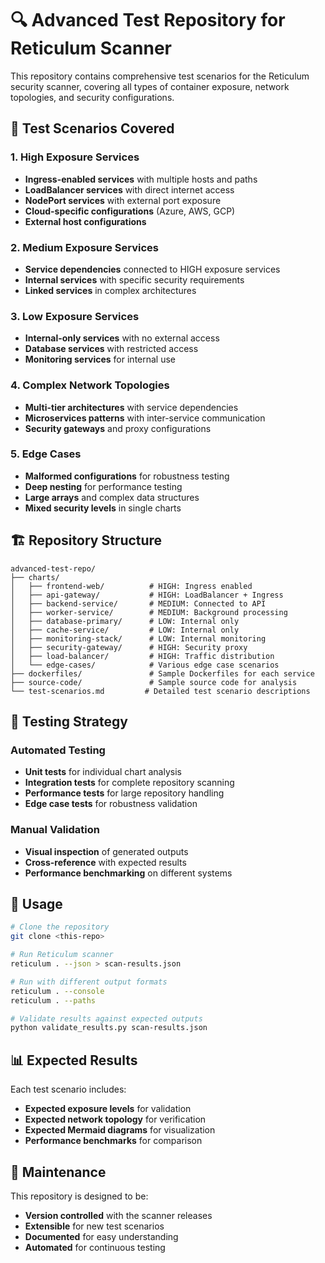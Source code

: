 # 🔍 Advanced Test Repository for Reticulum Scanner

This repository contains comprehensive test scenarios for the Reticulum security scanner, covering all types of container exposure, network topologies, and security configurations.

## 🎯 **Test Scenarios Covered**

### **1. High Exposure Services**
- **Ingress-enabled services** with multiple hosts and paths
- **LoadBalancer services** with direct internet access
- **NodePort services** with external port exposure
- **Cloud-specific configurations** (Azure, AWS, GCP)
- **External host configurations**

### **2. Medium Exposure Services**
- **Service dependencies** connected to HIGH exposure services
- **Internal services** with specific security requirements
- **Linked services** in complex architectures

### **3. Low Exposure Services**
- **Internal-only services** with no external access
- **Database services** with restricted access
- **Monitoring services** for internal use

### **4. Complex Network Topologies**
- **Multi-tier architectures** with service dependencies
- **Microservices patterns** with inter-service communication
- **Security gateways** and proxy configurations

### **5. Edge Cases**
- **Malformed configurations** for robustness testing
- **Deep nesting** for performance testing
- **Large arrays** and complex data structures
- **Mixed security levels** in single charts

## 🏗️ **Repository Structure**

```
advanced-test-repo/
├── charts/
│   ├── frontend-web/          # HIGH: Ingress enabled
│   ├── api-gateway/           # HIGH: LoadBalancer + Ingress
│   ├── backend-service/       # MEDIUM: Connected to API
│   ├── worker-service/        # MEDIUM: Background processing
│   ├── database-primary/      # LOW: Internal only
│   ├── cache-service/         # LOW: Internal only
│   ├── monitoring-stack/      # LOW: Internal monitoring
│   ├── security-gateway/      # HIGH: Security proxy
│   ├── load-balancer/         # HIGH: Traffic distribution
│   └── edge-cases/            # Various edge case scenarios
├── dockerfiles/               # Sample Dockerfiles for each service
├── source-code/               # Sample source code for analysis
└── test-scenarios.md         # Detailed test scenario descriptions
```

## 🧪 **Testing Strategy**

### **Automated Testing**
- **Unit tests** for individual chart analysis
- **Integration tests** for complete repository scanning
- **Performance tests** for large repository handling
- **Edge case tests** for robustness validation

### **Manual Validation**
- **Visual inspection** of generated outputs
- **Cross-reference** with expected results
- **Performance benchmarking** on different systems

## 🚀 **Usage**

```bash
# Clone the repository
git clone <this-repo>

# Run Reticulum scanner
reticulum . --json > scan-results.json

# Run with different output formats
reticulum . --console
reticulum . --paths

# Validate results against expected outputs
python validate_results.py scan-results.json
```

## 📊 **Expected Results**

Each test scenario includes:
- **Expected exposure levels** for validation
- **Expected network topology** for verification
- **Expected Mermaid diagrams** for visualization
- **Performance benchmarks** for comparison

## 🔧 **Maintenance**

This repository is designed to be:
- **Version controlled** with the scanner releases
- **Extensible** for new test scenarios
- **Documented** for easy understanding
- **Automated** for continuous testing
